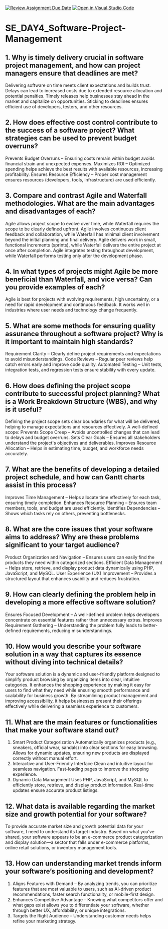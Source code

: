 [![Review Assignment Due Date](https://classroom.github.com/assets/deadline-readme-button-22041afd0340ce965d47ae6ef1cefeee28c7c493a6346c4f15d667ab976d596c.svg)](https://classroom.github.com/a/9pw6JKcu)
[![Open in Visual Studio Code](https://classroom.github.com/assets/open-in-vscode-2e0aaae1b6195c2367325f4f02e2d04e9abb55f0b24a779b69b11b9e10269abc.svg)](https://classroom.github.com/online_ide?assignment_repo_id=18474152&assignment_repo_type=AssignmentRepo)
# SE_DAY4_Software-Project-Management
## 1. Why is timely delivery crucial in software project management, and how can project managers ensure that deadlines are met?
Delivering software on time meets client expectations and builds trust.
Delays can lead to increased costs due to extended resource allocation and potential penalties.
Timely releases help businesses stay ahead in the market and capitalize on opportunities.
Sticking to deadlines ensures efficient use of developers, testers, and other resources.

## 2. How does effective cost control contribute to the success of a software project? What strategies can be used to prevent budget overruns?
Prevents Budget Overruns – Ensuring costs remain within budget avoids financial strain and unexpected expenses.
Maximizes ROI – Optimized spending helps achieve the best results with available resources, increasing profitability.
Ensures Resource Efficiency – Proper cost management ensures resources (developers, tools, infrastructure) are used efficiently.

## 3. Compare and contrast Agile and Waterfall methodologies. What are the main advantages and disadvantages of each?
Agile allows project scope to evolve over time, while Waterfall requires the scope to be clearly defined upfront. Agile involves continuous client feedback and collaboration, while Waterfall has minimal client involvement beyond the initial planning and final delivery.
Agile delivers work in small, functional increments (sprints), while Waterfall delivers the entire project at once after completion. Agile integrates testing throughout development, while Waterfall performs testing only after the development phase.

## 4. In what types of projects might Agile be more beneficial than Waterfall, and vice versa? Can you provide examples of each?
Agile is best for projects with evolving requirements, high uncertainty, or a need for rapid development and continuous feedback. It works well in industries where user needs and technology change frequently.

## 5. What are some methods for ensuring quality assurance throughout a software project? Why is it important to maintain high standards?
Requirement Clarity – Clearly define project requirements and expectations to avoid misunderstandings.
Code Reviews – Regular peer reviews help catch errors early and improve code quality.
Automated Testing – Unit tests, integration tests, and regression tests ensure stability with every update.

## 6. How does defining the project scope contribute to successful project planning? What is a Work Breakdown Structure (WBS), and why is it useful?
Defining the project scope sets clear boundaries for what will be delivered, helping to manage expectations and resources effectively. A well-defined scope:
Prevents Scope Creep – Avoids uncontrolled changes that can lead to delays and budget overruns.
Sets Clear Goals – Ensures all stakeholders understand the project's objectives and deliverables.
Improves Resource Allocation – Helps in estimating time, budget, and workforce needs accurately.

## 7. What are the benefits of developing a detailed project schedule, and how can Gantt charts assist in this process?
Improves Time Management – Helps allocate time effectively for each task, ensuring timely completion.
Enhances Resource Planning – Ensures team members, tools, and budget are used efficiently.
Identifies Dependencies – Shows which tasks rely on others, preventing bottlenecks.

## 8. What are the core issues that your software aims to address? Why are these problems significant to your target audience?
Product Organization and Navigation – Ensures users can easily find the products they need within categorized sections.
Efficient Data Management – Helps store, retrieve, and display product data dynamically using PHP, JavaScript, and MySQL.
User Experience (UX) Improvement – Provides a structured layout that enhances usability and reduces frustration.

## 9. How can clearly defining the problem help in developing a more effective software solution?
Ensures Focused Development – A well-defined problem helps developers concentrate on essential features rather than unnecessary extras.
Improves Requirement Gathering – Understanding the problem fully leads to better-defined requirements, reducing misunderstandings.

## 10. How would you describe your software solution in a way that captures its essence without diving into technical details?
Your software solution is a dynamic and user-friendly platform designed to simplify product browsing by organizing items into clear, intuitive categories. It enhances the shopping experience by making it easy for users to find what they need while ensuring smooth performance and scalability for business growth. By streamlining product management and improving accessibility, it helps businesses present their offerings effectively while delivering a seamless experience to customers.

## 11. What are the main features or functionalities that make your software stand out?
1. Smart Product Categorization
Automatically organizes products (e.g., sneakers, official wear, sandals) into clear sections for easy browsing.
Allows for dynamic updates, ensuring new products are displayed correctly without manual effort.
2. Interactive and User-Friendly Interface
Clean and intuitive layout for seamless navigation.
Fast-loading pages to improve the shopping experience.
3. Dynamic Data Management
Uses PHP, JavaScript, and MySQL to efficiently store, retrieve, and display product information.
Real-time updates ensure accurate product listings.

## 12. What data is available regarding the market size and growth potential for your software?
To provide accurate market size and growth potential data for your software, I need to understand its target industry. Based on what you've shared, your software appears to be an e-commerce product categorization and display solution—a sector that falls under e-commerce platforms, online retail solutions, or inventory management tools.

## 13. How can understanding market trends inform your software’s positioning and development?
1. Aligns Features with Demand – By analyzing trends, you can prioritize features that are most valuable to users, such as AI-driven product recommendations, faster search functionality, or mobile-first design.
2. Enhances Competitive Advantage – Knowing what competitors offer and what gaps exist allows you to differentiate your software, whether through better UX, affordability, or unique integrations.
3. Targets the Right Audience – Understanding customer needs helps refine your marketing strategy.
